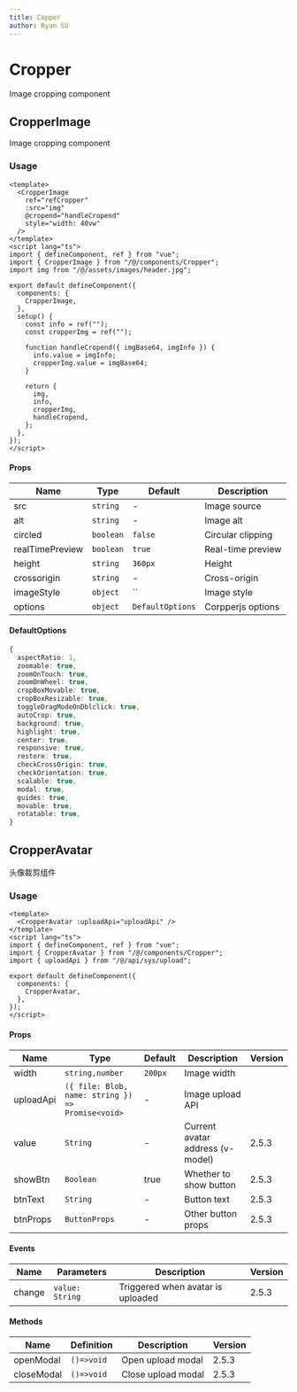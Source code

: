 ```yaml
---
title: Copper
author: Ryan SU
---
```


# Cropper

Image cropping component

## CropperImage

Image cropping component

### Usage

```vue
<template>
  <CropperImage
    ref="refCropper"
    :src="img"
    @cropend="handleCropend"
    style="width: 40vw"
  />
</template>
<script lang="ts">
import { defineComponent, ref } from "vue";
import { CropperImage } from "/@/components/Cropper";
import img from "/@/assets/images/header.jpg";

export default defineComponent({
  components: {
    CropperImage,
  },
  setup() {
    const info = ref("");
    const cropperImg = ref("");

    function handleCropend({ imgBase64, imgInfo }) {
      info.value = imgInfo;
      cropperImg.value = imgBase64;
    }

    return {
      img,
      info,
      cropperImg,
      handleCropend,
    };
  },
});
</script>
```

#### Props

| Name            | Type      | Default          | Description       |
| --------------- | --------- | ---------------- | ----------------- |
| src             | `string`  | -                | Image source      |
| alt             | `string`  | -                | Image alt         |
| circled         | `boolean` | `false`          | Circular clipping |
| realTimePreview | `boolean` | `true`           | Real-time preview |
| height          | `string`  | `360px`          | Height            |
| crossorigin     | `string`  | -                | Cross-origin      |
| imageStyle      | `object`  | ``               | Image style       |
| options         | `object`  | `DefaultOptions` | Corpperjs options |

#### DefaultOptions

```ts
{
  aspectRatio: 1,
  zoomable: true,
  zoomOnTouch: true,
  zoomOnWheel: true,
  cropBoxMovable: true,
  cropBoxResizable: true,
  toggleDragModeOnDblclick: true,
  autoCrop: true,
  background: true,
  highlight: true,
  center: true,
  responsive: true,
  restore: true,
  checkCrossOrigin: true,
  checkOrientation: true,
  scalable: true,
  modal: true,
  guides: true,
  movable: true,
  rotatable: true,
}
```

## CropperAvatar

头像裁剪组件

### Usage

```vue
<template>
  <CropperAvatar :uploadApi="uploadApi" />
</template>
<script lang="ts">
import { defineComponent, ref } from "vue";
import { CropperAvatar } from "/@/components/Cropper";
import { uploadApi } from "/@/api/sys/upload";

export default defineComponent({
  components: {
    CropperAvatar,
  },
});
</script>
```

#### Props

| Name      | Type                                              | Default | Description                      | Version |
| --------- | ------------------------------------------------- | ------- | -------------------------------- | ------- |
| width     | `string,number`                                   | `200px` | Image width                      |         |
| uploadApi | `({ file: Blob, name: string }) => Promise<void>` | -       | Image upload API                 |         |
| value     | `String`                                          | -       | Current avatar address (v-model) | 2.5.3   |
| showBtn   | `Boolean`                                         | true    | Whether to show button           | 2.5.3   |
| btnText   | `String`                                          | -       | Button text                      | 2.5.3   |
| btnProps  | `ButtonProps`                                     | -       | Other button props               | 2.5.3   |

#### Events

| Name   | Parameters      | Description                       | Version |
| ------ | --------------- | --------------------------------- | ------- |
| change | `value: String` | Triggered when avatar is uploaded | 2.5.3   |

#### Methods

| Name       | Definition | Description        | Version |
| ---------- | ---------- | ------------------ | ------- |
| openModal  | `()=>void` | Open upload modal  | 2.5.3   |
| closeModal | `()=>void` | Close upload modal | 2.5.3   |
